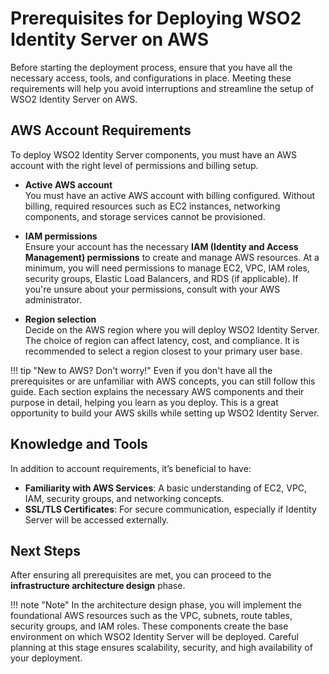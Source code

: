 # Prerequisites for Deploying WSO2 Identity Server on AWS

Before starting the deployment process, ensure that you have all the necessary access, tools, and configurations in place. Meeting these requirements will help you avoid interruptions and streamline the setup of WSO2 Identity Server on AWS.

## AWS Account Requirements

To deploy WSO2 Identity Server components, you must have an AWS account with the right level of permissions and billing setup.

- **Active AWS account**  
  You must have an active AWS account with billing configured. Without billing, required resources such as EC2 instances, networking components, and storage services cannot be provisioned.

- **IAM permissions**  
  Ensure your account has the necessary **IAM (Identity and Access Management) permissions** to create and manage AWS resources. At a minimum, you will need permissions to manage EC2, VPC, IAM roles, security groups, Elastic Load Balancers, and RDS (if applicable). If you're unsure about your permissions, consult with your AWS administrator.

- **Region selection**  
  Decide on the AWS region where you will deploy WSO2 Identity Server. The choice of region can affect latency, cost, and compliance. It is recommended to select a region closest to your primary user base.

!!! tip "New to AWS? Don't worry!"
    Even if you don't have all the prerequisites or are unfamiliar with AWS concepts, you can still follow this guide. Each section explains the necessary AWS components and their purpose in detail, helping you learn as you deploy. This is a great opportunity to build your AWS skills while setting up WSO2 Identity Server.

## Knowledge and Tools

In addition to account requirements, it’s beneficial to have:

- **Familiarity with AWS Services**: A basic understanding of EC2, VPC, IAM, security groups, and networking concepts.
- **SSL/TLS Certificates**: For secure communication, especially if Identity Server will be accessed externally.

## Next Steps

After ensuring all prerequisites are met, you can proceed to the **infrastructure architecture design** phase.  

!!! note "Note"
    In the architecture design phase, you will implement the foundational AWS resources such as the VPC, subnets, route tables, security groups, and IAM roles. These components create the base environment on which WSO2 Identity Server will be deployed. Careful planning at this stage ensures scalability, security, and high availability of your deployment.
